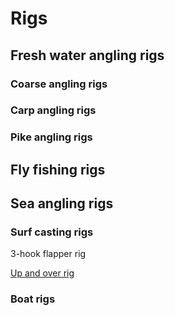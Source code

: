 # Rigs

## Fresh water angling rigs

### Coarse angling rigs

### Carp angling rigs

### Pike angling rigs

## Fly fishing rigs

## Sea angling rigs

### Surf casting rigs

3-hook flapper rig

[Up and over rig](Up_and_over_rig.md)

### Boat rigs
